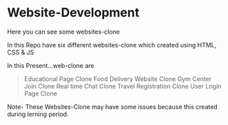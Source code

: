 # Website-Development
Here you can see some websites-clone

In this Repo have six different websites-clone which created using HTML, CSS & JS 

In this Present...web-clone are
> Educational Page Clone
> Food Delivery Website Clone
> Gym Center Join Clone
> Real time Chat Clone
> Travel Registration Clone
> User Login Page Clone


Note- These Websites-Clone may have some issues because this created during lerning period.
